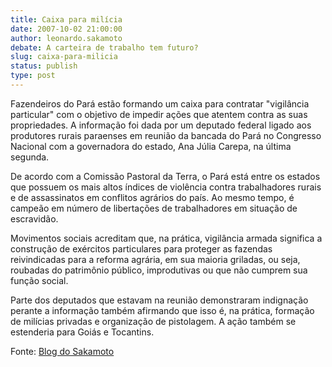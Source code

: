 ```yaml
---
title: Caixa para milícia
date: 2007-10-02 21:00:00
author: leonardo.sakamoto
debate: A carteira de trabalho tem futuro?
slug: caixa-para-milicia
status: publish 
type: post
---
```


  
Fazendeiros do Pará estão formando um caixa para contratar "vigilância particular" com o objetivo de impedir ações que atentem contra as suas propriedades. A informação foi dada por um deputado federal ligado aos produtores rurais paraenses em reunião da bancada do Pará no Congresso Nacional com a governadora do estado, Ana Júlia Carepa, na última segunda.   
  
De acordo com a Comissão Pastoral da Terra, o Pará está entre os estados que possuem os mais altos índices de violência contra trabalhadores rurais e de assassinatos em conflitos agrários do país. Ao mesmo tempo, é campeão em número de libertações de trabalhadores em situação de escravidão.   
  
Movimentos sociais acreditam que, na prática, vigilância armada significa a construção de exércitos particulares para proteger as fazendas reivindicadas para a reforma agrária, em sua maioria griladas, ou seja, roubadas do patrimônio público, improdutivas ou que não cumprem sua função social.   
  
Parte dos deputados que estavam na reunião demonstraram indignação perante a informação também afirmando que isso é, na prática, formação de milícias privadas e organização de pistolagem. A ação também se estenderia para Goiás e Tocantins.  
  
Fonte: [Blog do Sakamoto](http://z001.ig.com.br/superig/16/56/971832/blig/blogdosakamoto/2007_10.html#post_18968263)
